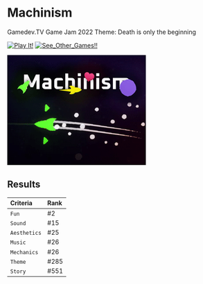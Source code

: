 # Machinism
Gamedev.TV Game Jam 2022
Theme: Death is only the beginning

[![Play It!](https://img.shields.io/badge/Play_It!-blue)](https://blazerchlopiec.itch.io/machinism)
[![See_Other_Games!!](https://img.shields.io/badge/See_Other_Games!-purple)](https://blazerchlopiec.itch.io/)

![GIF](./Images/Gameplay.gif)

## Results

| Criteria     | Rank     |
| :--------    | :------- |
| `Fun`        | #2       | 
| `Sound`      | #15      | 
| `Aesthetics` | #25      | 
| `Music`      | #26      | 
| `Mechanics`  | #26      | 
| `Theme`      | #285     | 
| `Story`      | #551     | 
